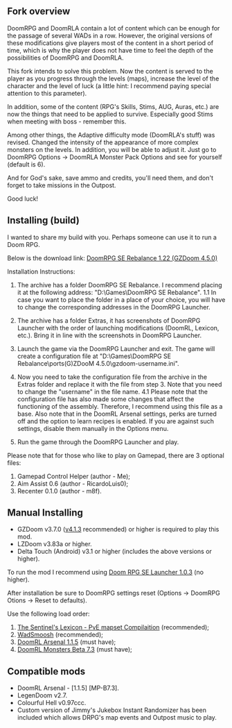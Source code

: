 ## Fork overview

DoomRPG and DoomRLA contain a lot of content which can be enough for the passage of several WADs in a row. However, the original versions of these modifications give players most of the content in a short period of time, which is why the player does not have time to feel the depth of the possibilities of DoomRPG and DoomRLA.

This fork intends to solve this problem. Now the content is served to the player as you progress through the levels (maps), increase the level of the character and the level of luck (a little hint: I recommend paying special attention to this parameter).

In addition, some of the content (RPG's Skills, Stims, AUG, Auras, etc.) are now the things that need to be applied to survive. Especially good Stims when meeting with boss - remember this.

Among other things, the Adaptive difficulty mode (DoomRLA's stuff) was revised. Changed the intensity of the appearance of more complex monsters on the levels. In addition, you will be able to adjust it. Just go to DoomRPG Options -> DoomRLA Monster Pack Options and see for yourself (default is 6).

And for God's sake, save ammo and credits, you'll need them, and don't forget to take missions in the Outpost. 

Good luck! 

## Installing (build)

I wanted to share my build with you. Perhaps someone can use it to run a Doom RPG.

Below is the download link:
[DoomRPG SE Rebalance 1.22 (GZDoom 4.5.0)](https://drive.google.com/file/d/1smbT6XORKt5_tPEGRVVTS4naotD37HGH/view?usp=sharing)

Installation Instructions:

1. The archive has a folder DoomRPG SE Rebalance. I recommend placing it at the following address: "D:\Games\DoomRPG SE Rebalance".
1.1 In case you want to place the folder in a place of your choice, you will have to change the corresponding addresses in the DoomRPG Launcher.

2. The archive has a folder Extras, it has screenshots of DoomRPG Launcher with the order of launching modifications (DoomRL, Lexicon, etc.). Bring it in line with the screenshots in DoomRPG Launcher.

3. Launch the game via the DoomRPG Launcher and exit. The game will create a configuration file at "D:\Games\DoomRPG SE Rebalance\ports\(G)ZDooM 4.5.0\gzdoom-username.ini".

4. Now you need to take the configuration file from the archive in the Extras folder and replace it with the file from step 3. Note that you need to change the "username" in the file name.
4.1 Please note that the configuration file has also made some changes that affect the functioning of the assembly. Therefore, I recommend using this file as a base. Also note that in the DoomRL Arsenal settings, perks are turned off and the option to learn recipes is enabled. If you are against such settings, disable them manually in the Options menu.

5. Run the game through the DoomRPG Launcher and play.

Please note that for those who like to play on Gamepad, there are 3 optional files:
1. Gamepad Control Helper (author - Me);
2. Aim Assist 0.6 (author - RicardoLuis0);
3. Recenter 0.1.0 (author - m8f).

## Manual Installing

- GZDoom v3.7.0 ([v4.1.3](https://zdoom.org/files/gzdoom/bin/gzdoom-bin-4-1-3-x64.zip) recommended) or higher is required to play this mod.
- LZDoom v3.83a or higher.
- Delta Touch (Android) v3.1 or higher (includes the above versions or higher).

To run the mod I recommend using [Doom RPG SE Launcher 1.0.3](https://github.com/Forevener/DRPGSEL/releases/tag/v1.0.3) (no higher).

After installation be sure to DoomRPG settings reset (Options -> DoomRPG Otions -> Reset to defaults).

Use the following load order:

1. [The Sentinel's Lexicon - PvE mapset Compilaition](https://github.com/WNC12k/DoomRPG-Lexicon/releases) (recommended);
2. [WadSmoosh](https://github.com/WNC12k/DoomRPG-WadSmoosh/releases) (recommended);
3. [DoomRL Arsenal 1.1.5](https://forum.zdoom.org/viewtopic.php?f=43&t=37044) (must have);
4. [DoomRL Monsters Beta 7.3](https://forum.zdoom.org/viewtopic.php?f=43&t=37044) (must have);

## Compatible mods

- DoomRL Arsenal - [1.1.5] [MP-B7.3].
- LegenDoom v2.7.
- Colourful Hell v0.97ccc.
- Custom version of Jimmy's Jukebox Instant Randomizer has been included which allows DRPG's map events and Outpost music to play.
